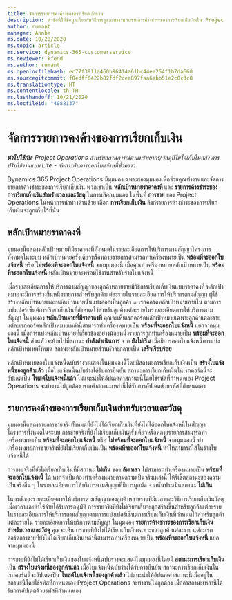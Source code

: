 ```yaml
---
title: จัดการรายการคงค้างของการเรียกเก็บเงิน
description: หัวข้อนี้ให้ข้อมูลเกี่ยวกับวิธีการดูและทำงานกับรายการค้างชำระของการเรียกเก็บเงินใน Project Operations
author: rumant
manager: Annbe
ms.date: 10/20/2020
ms.topic: article
ms.service: dynamics-365-customerservice
ms.reviewer: kfend
ms.author: rumant
ms.openlocfilehash: ec77f3911a460b96414a61bc44ea254f1b7da660
ms.sourcegitcommit: f8edff6422b82fdf2cea897faa6abb51e2c0c3c8
ms.translationtype: HT
ms.contentlocale: th-TH
ms.lasthandoff: 10/21/2020
ms.locfileid: "4088137"
---
```

# <a name="manage-the-billing-backlog"></a>จัดการรายการคงค้างของการเรียกเก็บเงิน

_**นำไปใช้กับ:** Project Operations สำหรับสถานการณ์ตามทรัพยากร/วัสดุที่ไม่ได้เก็บในคลัง การปรับใช้งานแบบ Lite - จัดการกับการออกใบแจ้งหนี้ชั่วคราว_

Dynamics 365 Project Operations มีมุมมองเฉพาะสองมุมมองเพื่อช่วยคุณทำงานและจัดการรายการค้างชำระของการเรียกเก็บเงิน พวกเขาเป็น **หลักเป้าหมายราคาคงที่** และ **รายการค้างชำระของการเรียกเก็บเงินสำหรับเวลาและวัสดุ** ในการเลือกมุมมอง ในพื้นที่ **การขาย** ของ Project Operations ในหน้าการนำทางด้านซ้าย เลือก **การเรียกเก็บเงิน** ลิงก์รายการค้างชำระของการเรียกเก็บเงินจะถูกเก็บไว้ที่นั่น

## <a name="fixed-price-milestones"></a>หลักเป้าหมายราคาคงที่

มุมมองนี้แสดงหลักเป้าหมายที่มีราคาคงที่ทั้งหมดในรายละเอียดการให้บริการตามสัญญาโครงการทั้งหมดในระบบ หลักเป้าหมายครั้งเดียวหรือหลายรายการสามารถทำเครื่องหมายเป็น **พร้อมที่จะออกใบแจ้งหนี้** หรือ **ไม่พร้อมที่จะออกใบแจ้งหนี้** จากมุมมองนี้ เมื่อคุณทำเครื่องหมายหลักเป้าหมายเป็น **พร้อมที่จะออกใบแจ้งหนี้** หลักเป้าหมายจะพร้อมใช้งานสำหรับร่างใบแจ้งหนี้

เมื่อรายละเอียดการให้บริการตามสัญญาของลูกค้าหลายรายมีวิธีการเรียกเก็บเงินแบบราคาคงที่ หลักเป้าหมายจะมีการสร้างขึ้นหนึ่งรายการสำหรับลูกค้าแต่ละรายในรายละเอียดการให้บริการตามสัญญา ผู้ใช้สร้างหลักเป้าหมายและหลักเป้าหมายนั้นแบ่งออกเป็นลูกค้า = เรกคอร์ดหลักเป้าหมายภายใน ตามการแบ่งเปอร์เซ็นต์การเรียกเก็บเงินที่กำหนดไว้สำหรับลูกค้าแต่ละรายในรายละเอียดการให้บริการตามสัญญา ในมุมมอง **หลักเป้าหมายที่มีราคาคงที่** คุณจะเห็นเรกคอร์ดหลักเป้าหมายเฉพาะลูกค้าแต่ละราย แต่ละเรกคอร์ดหลักเป้าหมายเหล่านี้สามารถทำเครื่องหมายเป็น **พร้อมที่จะออกใบแจ้งหนี้** แยกจากมุมมองนี้ เมื่อการแบ่งหลักเป้าหมายที่เกี่ยวข้องอย่างน้อยหนึ่งรายการถูกทำเครื่องหมายเป็น **พร้อมที่จะออกใบแจ้งหนี้** ส่วนหัวจะย้ายไปที่สถานะ **กำลังดำเนินการ** จาก **ยังไม่เริ่ม** เมื่อมีการออกใบแจ้งหนี้การแบ่งหลักเป้าหมายทั้งหมด สถานะหลักเป้าหมายส่วนหัวจะกลายเป็น **เสร็จเรียบร้อย**

หลักเป้าหมายของใบแจ้งหนี้ฉบับร่างจะแสดงในมุมมองนี้โดยมีสถานะการเรียกเก็บเงินเป็น **สร้างใบแจ้งหนี้ของลูกค้าแล้ว** เมื่อใบแจ้งหนี้ฉบับร่างได้รับการยืนยัน สถานะการเรียกเก็บเงินในเรกคอร์ดนี้จะอัปเดตเป็น **โพสต์ใบแจ้งหนี้แล้ว** ไม่แนะนำให้อัปเดตค่าสถานะนี้โดยใช้รหัสที่กำหนดเอง Project Operations จะทำงานไม่ถูกต้อง หากค่าสถานะเหล่านี้ได้รับการอัปเดตด้วยรหัสที่กำหนดเอง

## <a name="time-and-material-billing-backlog"></a>รายการคงค้างของการเรียกเก็บเงินสำหรับเวลาและวัสดุ

มุมมองนี้แสดงรายการขายจริงทั้งหมดที่ยังไม่ได้เรียกเก็บเงินที่ยังไม่ได้ออกใบแจ้งหนี้ในสัญญาโครงการทั้งหมดในระบบ การขายจริงที่ยังไม่เรียกเก็บเงินครั้งเดียวหรือหลายรายการสามารถทำเครื่องหมายเป็น **พร้อมที่จะออกใบแจ้งหนี้** หรือ **ไม่พร้อมที่จะออกใบแจ้งหนี้** จากมุมมองนี้ ทำเครื่องหมายการขายจริงที่ยังไม่เรียกเก็บเงินเป็น **พร้อมที่จะออกใบแจ้งหนี้** ทำให้สามารถใส่ในร่างใบแจ้งหนี้ได้

การขายจริงที่ยังไม่เรียกเก็บเงินที่มีสถานะ **ไม่เกิน** ของ **ล้มเหลว** ไม่สามารถทำเครื่องหมายเป็น **พร้อมที่จะออกใบแจ้งหนี้** ได้ หากจำเป็นต้องทำเครื่องหมายตามความเป็นจริงเหล่านี้ ให้รีเซ็ตสถานะของความเป็นจริงอื่น ๆ ในรายละเอียดการให้บริการตามสัญญาที่มีการผูกมัด จากนั้นประเมินสถานะ **ไม่เกิน**

ในกรณีของรายละเอียดการให้บริการตามสัญญาของลูกค้าหลายรายที่มีเวลาและวิธีการเรียกเก็บเงินวัสดุ เมื่อเวลาและค่าใช้จ่ายได้รับการอนุมัติ การขายจริงที่ยังไม่เรียกเก็บจะถูกสร้างขึ้นสำหรับลูกค้าแต่ละรายในรายละเอียดการให้บริการตามสัญญาตามการแบ่งเปอร์เซ็นต์การเรียกเก็บเงินที่กำหนดไว้สำหรับลูกค้าแต่ละรายใน รายละเอียดการให้บริการตามสัญญา ในมุมมอง **รายการค้างชำระของการเรียกเก็บเงินสำหรับเวลาและวัสดุ** คุณจะเห็นการขายที่ยังไม่ได้เรียกเก็บเงินเฉพาะของลูกค้าแต่ละราย แต่ละเรกคอร์ดการขายที่ยังไม่ได้เรียกเก็บเงินเหล่านี้สามารถทำเครื่องหมายเป็น **พร้อมที่จะออกใบแจ้งหนี้** แยกจากมุมมองนี้

การขายที่ยังไม่ได้เรียกเก็บเงินของใบแจ้งหนี้ฉบับร่างจะแสดงในมุมมองนี้โดยมี **สถานะการเรียกเก็บเงิน** เป็น **สร้างใบแจ้งหนี้ของลูกค้าแล้ว** เมื่อใบแจ้งหนี้ฉบับร่างได้รับการยืนยัน สถานะการเรียกเก็บเงินในเรกคอร์ดนี้จะอัปเดตเป็น **โพสต์ใบแจ้งหนี้ของลูกค้าแล้ว** ไม่แนะนำให้อัปเดตค่าสถานะนี้เมื่ออยู่ในสถานะนี้โดยใช้รหัสที่กำหนดเอง Project Operations จะทำงานไม่ถูกต้อง เมื่อค่าสถานะเหล่านี้ได้รับการอัปเดตด้วยรหัสที่กำหนดเอง
